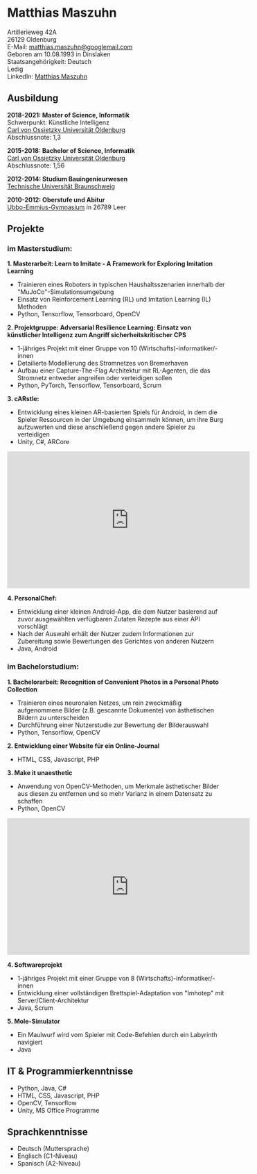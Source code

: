 
# Matthias Maszuhn

Artillerieweg 42A <br>
26129 Oldenburg <br>
E-Mail: <matthias.maszuhn@googlemail.com> <br>
Geboren am 10.08.1993 in Dinslaken <br>
Staatsangehörigkeit: Deutsch <br>
Ledig <br>
LinkedIn: [Matthias Maszuhn](https://www.linkedin.com/in/matthias-maszuhn-611332207/)<br>


## Ausbildung

**2018-2021: Master of Science, Informatik** <br>
Schwerpunkt: Künstliche Intelligenz <br>
[Carl von Ossietzky Universität Oldenburg](https://uol.de/) <br>
Abschlussnote: 1,3 <br>



**2015-2018: Bachelor of Science, Informatik** <br>
[Carl von Ossietzky Universität Oldenburg](https://uol.de/) <br>
Abschlussnote: 1,56



**2012-2014: Studium Bauingenieurwesen** <br>
[Technische Universität Braunschweig](https://www.tu-braunschweig.de/) <br>

**2010-2012: Oberstufe und Abitur** <br>
[Ubbo-Emmius-Gymnasium](https://www.ueg-leer.de/) in 26789 Leer

## Projekte

### im Masterstudium:


**1. Masterarbeit: Learn to Imitate - A Framework for Exploring Imitation Learning** <br>
- Trainieren eines Roboters in typischen Haushaltsszenarien innerhalb der "MuJoCo"-Simulationsumgebung <br>
- Einsatz von Reinforcement Learning (RL) und Imitation Learning (IL) Methoden
- Python, Tensorflow, Tensorboard, OpenCV

**2. Projektgruppe: Adversarial Resilience Learning: Einsatz von künstlicher Intelligenz zum Angriff sicherheitskritischer CPS** <br>
- 1-jähriges Projekt mit einer Gruppe von 10 (Wirtschafts)-informatiker/-innen
- Detailierte Modellierung des Stromnetzes von Bremerhaven <br>
- Aufbau einer Capture-The-Flag Architektur mit RL-Agenten, die das Stromnetz entweder angreifen oder verteidigen sollen
- Python, PyTorch, Tensorflow, Tensorboard, Scrum

**3. cARstle:** <br>
- Entwicklung eines kleinen AR-basierten Spiels für Android, in dem die Spieler Ressourcen in der Umgebung einsammeln können, um ihre Burg aufzuwerten und diese anschließend gegen andere Spieler zu verteidigen
- Unity, C#, ARCore


<iframe width="560" height="315" 
src="https://www.youtube.com/embed/KLxDn0hfHZU" 
frameborder="0" 
allow="accelerometer; autoplay; clipboard-write; encrypted-media; gyroscope; picture-in-picture"
allowfullscreen></iframe>


**4. PersonalChef:** <br>
- Entwicklung einer kleinen Android-App, die dem Nutzer basierend auf zuvor ausgewählten verfügbaren Zutaten Rezepte aus einer API vorschlägt
- Nach der Auswahl erhält der Nutzer zudem Informationen zur Zubereitung sowie Bewertungen des Gerichtes von anderen Nutzern
- Java, Android


### im Bachelorstudium:

**1. Bachelorarbeit: Recognition of Convenient Photos in a Personal Photo Collection** <br>
- Trainieren eines neuronalen Netzes, um rein zweckmäßig aufgenommene Bilder (z.B. gescannte Dokumente) von ästhetischen Bildern zu unterscheiden
- Durchführung einer Nutzerstudie zur Bewertung der Bilderauswahl
- Python, Tensorflow, OpenCV

**2. Entwicklung einer Website für ein Online-Journal** <br>
- HTML, CSS, Javascript, PHP

**3. Make it unaesthetic** <br>
- Anwendung von OpenCV-Methoden, um Merkmale ästhetischer Bilder aus diesen zu entfernen und so mehr Varianz in einem Datensatz zu schaffen
- Python, OpenCV

<iframe width="560" height="315" 
src="https://www.youtube.com/embed/jbkl9IZf1C0" 
frameborder="0" 
allow="accelerometer; autoplay; clipboard-write; encrypted-media; gyroscope; picture-in-picture" 
allowfullscreen></iframe>

**4. Softwareprojekt** <br>
- 1-jähriges Projekt mit einer Gruppe von 8 (Wirtschafts)-informatiker/-innen
- Entwicklung einer vollständigen Brettspiel-Adaptation von "Imhotep" mit Server/Client-Architektur
- Java, Scrum

**5. Mole-Simulator** <br>
- Ein Maulwurf wird vom Spieler mit Code-Befehlen durch ein Labyrinth navigiert
- Java

## IT & Programmierkenntnisse
- Python, Java, C#
- HTML, CSS, Javascript, PHP
- OpenCV, Tensorflow
- Unity, MS Office Programme

## Sprachkenntnisse
- Deutsch (Muttersprache)
- Englisch (C1-Niveau)
- Spanisch (A2-Niveau)
